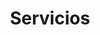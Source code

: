 ---
layout: 'layouts/services.html'
title: 'Servicios'
services:
  title: 'Servicios'
  summary: ''
  image: '/images/bg/plant.svg'
  imageAlt: 'Plant illustration'

work:
  title: '¿Cómo trabajo?'
  summary: 'Podemos vernos tanto de manera presencial como online. Tú te conoces mucho mejor que cualquier otra persona, así que desde el primer momento trabajaremos junt@s para resolver tus problemas. Habitualmente las primeras sesiones nos sirven para conocernos y conocer en profundidad el problema o malestar que te trae a consulta. Con esa información planificaremos el tratamiento u "hoja de ruta" más adecuada para acompañarte en el camino a tu bienestar. Cada sesión tiene una duración aproximada de 50 minutos. 
  ¿Tienes dudas? Contacta conmigo sin compromiso y resolvamos tus dudas'
  image: '/images/bg/plant_2.svg'
  imageAlt: 'Plant illustration'
  buttonText: 'Contacta conmigo'
  buttonUrl: '/contacto'

prices:
  title: 'Tarifas'
  subtitle: '¿Qué incluye el precio de la sesión?'
---